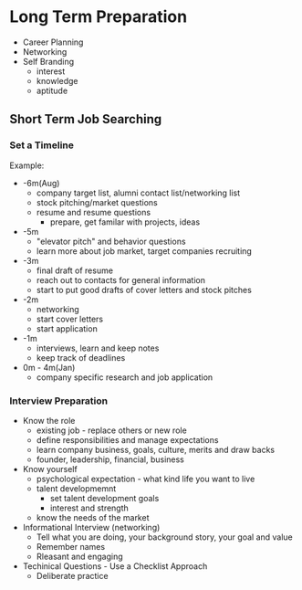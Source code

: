 # Long Term Preparation

* Career Planning
* Networking
* Self Branding
  * interest
  * knowledge
  * aptitude

## Short Term Job Searching

### Set a Timeline

Example:

* -6m\(Aug\)
  * company target list, alumni contact list/networking list
  * stock pitching/market questions
  * resume and resume questions
    * prepare, get familar with projects, ideas
* -5m
  * "elevator pitch" and behavior questions
  * learn more about job market, target companies recruiting
* -3m
  * final draft of resume
  * reach out to contacts for general information
  * start to put good drafts of cover letters and stock pitches
* -2m
  * networking
  * start cover letters
  * start application
* -1m
  * interviews, learn and keep notes
  * keep track of deadlines
* 0m - 4m\(Jan\)
  * company specific research and job application

### Interview Preparation

* Know the role
  * existing job - replace others or new role
  * define responsibilities and manage expectations
  * learn company business, goals, culture, merits and draw backs
  * founder, leadership, financial, business
* Know yourself
  * psychological expectation - what kind life you want to live
  * talent developmemnt
    * set talent development goals
    * interest and strength
  * know the needs of the market
* Informational Interview \(networking\)
  * Tell what you are doing, your background story, your goal and value
  * Remember names
  * Rleasant and engaging
* Techinical Questions - Use a Checklist Approach
  * Deliberate practice